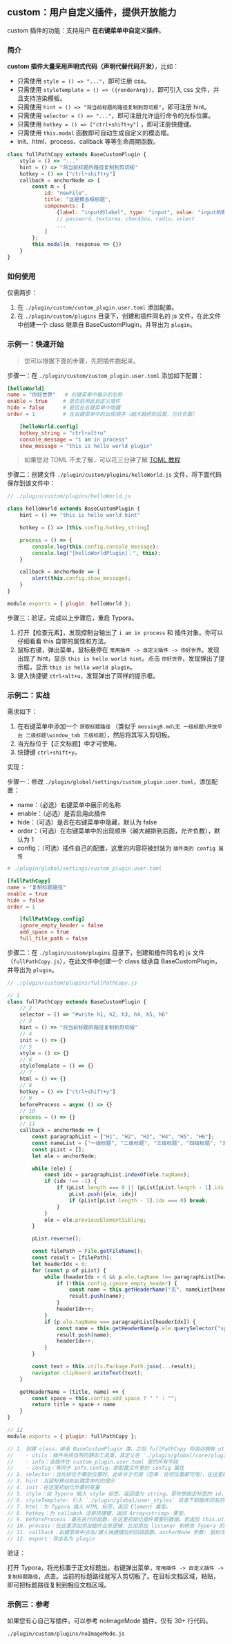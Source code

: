 ## custom：用户自定义插件，提供开放能力

custom 插件的功能：支持用户 **在右键菜单中自定义插件**。



### 简介

**custom 插件大量采用声明式代码（声明代替代码开发）**，比如：

- 只需使用 `style = () => "..."`，即可注册 css。
- 只需使用 `styleTemplate = () => ({renderArg})`，即可引入 css 文件，并且支持渲染模板。 
- 只需使用 `hint = () => "将当前标题的路径复制到剪切板"`，即可注册 hint。
- 只需使用 `selector = () => "..."`，即可注册允许运行命令的光标位置。
- 只需使用 `hotkey = () => ["ctrl+shift+y"]` ，即可注册快捷键。
- 只需使用 `this.modal` 函数即可自动生成自定义的模态框。
- init、html、process、callback 等等生命周期函数。

```js
class fullPathCopy extends BaseCustomPlugin {
    style = () => "..."
    hint = () => "将当前标题的路径复制到剪切板"
    hotkey = () => ["ctrl+shift+y"]
    callback = anchorNode => {
        const m = {
            id: "newFile",
            title: "这是模态框标题",
            components: [
                {label: "input的label", type: "input", value: "input的默认value", placeholder: "nput的placeholder"},
                // password、textarea、checkbox、radio、select
                ...
            ]
        };
        this.modal(m, response => {})
    }
}
```



### 如何使用

仅需两步：

1. 在 `./plugin/custom/custom_plugin.user.toml` 添加配置。
2. 在 `./plugin/custom/plugins` 目录下，创建和插件同名的 js 文件，在此文件中创建一个 class 继承自 BaseCustomPlugin，并导出为 `plugin`。



### 示例一：快速开始

> 您可以根据下面的步骤，先把插件跑起来。

步骤一：在 `./plugin/custom/custom_plugin.user.toml` 添加如下配置：

```toml
[helloWorld]
name = "你好世界"   # 右键菜单中展示的名称
enable = true     # 是否启用此自定义插件
hide = false      # 是否在右键菜单中隐藏
order = 1         # 在右键菜单中的出现顺序（越大越排到后面，允许负数）

	[helloWorld.config]
	hotkey_string = "ctrl+alt+u"
	console_message = "i am in process"
	show_message = "this is hello world plugin"
```

> 如果您对 TOML 不太了解，可以花三分钟了解 [TOML 教程](https://toml.io/cn/v1.0.0)



步骤二：创建文件 `./plugin/custom/plugins/helloWorld.js` 文件，将下面代码保存到该文件中：

```javascript
// ./plugin/custom/plugins/helloWorld.js

class helloWorld extends BaseCustomPlugin {
    hint = () => "this is hello world hint"

    hotkey = () => [this.config.hotkey_string]

    process = () => {
        console.log(this.config.console_message);
        console.log("[helloWorldPlugin]：", this);
    }

    callback = anchorNode => {
        alert(this.config.show_message);
    }
}

module.exports = { plugin: helloWorld };
```



步骤三：验证，完成以上步骤后，重启 Typora。

1. 打开【检查元素】，发现控制台输出了 `i am in process` 和 插件对象。你可以仔细看看 this 自带的属性和方法。
2. 鼠标右键，弹出菜单，鼠标悬停在 `常用插件 -> 自定义插件 -> 你好世界`。发现出现了 hint，显示 `this is hello world hint`。点击 `你好世界`，发现弹出了提示框，显示 `this is hello world plugin`。
3. 键入快捷键 `ctrl+alt+u`，发现弹出了同样的提示框。



### 示例二：实战

需求如下：

1. 在右键菜单中添加一个 `获取标题路径` （类似于 `messing9.md\无 一级标题\开放平台 二级标题\window_tab 三级标题`），然后将其写入剪切板。
2. 当光标位于【正文标题】中才可使用。
3. 快捷键 `ctrl+shift+y`。

实现：

步骤一：修改 `./plugin/global/settings/custom_plugin.user.toml`，添加配置：

- name：（必选）右键菜单中展示的名称
- enable：（必选）是否启用此插件
- hide：（可选）是否在右键菜单中隐藏，默认为 false
- order：（可选）在右键菜单中的出现顺序（越大越排到后面，允许负数），默认为 1
- config：（可选）插件自己的配置，这里的内容将被封装为 `插件类的 config 属性`

```toml
# ./plugin/global/settings/custom_plugin.user.toml

[fullPathCopy]
name = "复制标题路径"
enable = true
hide = false
order = 1

    [fullPathCopy.config]
    ignore_empty_header = false
    add_space = true
    full_file_path = false
```


步骤二：在 `./plugin/custom/plugins` 目录下，创建和插件同名的 js 文件（`fullPathCopy.js`），在此文件中创建一个 class 继承自 BaseCustomPlugin，并导出为 `plugin`。

```js
// ./plugin/custom/plugins/fullPathCopy.js

// 1
class fullPathCopy extends BaseCustomPlugin {
    // 2
    selector = () => "#write h1, h2, h3, h4, h5, h6"
    // 3
    hint = () => "将当前标题的路径复制到剪切板"
    // 4
    init = () => {}
    // 5
    style = () => {}
    // 6
    styleTemplate = () => {}
    // 7
    html = () => {}
    // 8
    hotkey = () => ["ctrl+shift+y"]
    // 9
    beforeProcess = async () => {}
    // 10
    process = () => {}
    // 11
    callback = anchorNode => {
        const paragraphList = ["H1", "H2", "H3", "H4", "H5", "H6"];
        const nameList = ["一级标题", "二级标题", "三级标题", "四级标题", "五级标题", "六级标题"];
        const pList = [];
        let ele = anchorNode;

        while (ele) {
            const idx = paragraphList.indexOf(ele.tagName);
            if (idx !== -1) {
                if (pList.length === 0 || (pList[pList.length - 1].idx > idx)) {
                    pList.push({ele, idx})
                    if (pList[pList.length - 1].idx === 0) break;
                }
            }
            ele = ele.previousElementSibling;
        }

        pList.reverse();

        const filePath = File.getFileName();
        const result = [filePath];
        let headerIdx = 0;
        for (const p of pList) {
            while (headerIdx < 6 && p.ele.tagName !== paragraphList[headerIdx]) {
                if (!this.config.ignore_empty_header) {
                    const name = this.getHeaderName("无", nameList[headerIdx]);
                    result.push(name);
                }
                headerIdx++;
            }
            if (p.ele.tagName === paragraphList[headerIdx]) {
                const name = this.getHeaderName(p.ele.querySelector("span").textContent, nameList[headerIdx]);
                result.push(name);
                headerIdx++;
            }
        }

        const text = this.utils.Package.Path.join(...result);
        navigator.clipboard.writeText(text);
    }

    getHeaderName = (title, name) => {
        const space = this.config.add_space ? " " : "";
        return title + space + name
    }
}

// 12
module.exports = { plugin: fullPathCopy };

// 1. 创建 class，继承 BaseCustomPlugin 类。之后 fullPathCopy 将自动拥有 utils、info、config 属性。
//    - utils：插件系统自带的静态工具类，其定义在 `./plugin/global/core/plugin.js/utils`。其中有三个重要的函数：utils.getPlugin(fixedName) 和 utils.getCustomPlugin(fixedName) 用于获取已经实现的全部插件，调用其 API，具体的 API 可看 ./plugin/custom/openPlatformAPI.md 文件。utils.addEventListener(eventType, listener) 用于监听 Typora 的生命周期事件。
//    - info：该插件在 custom_plugin.user.toml 里的所有字段
//    - config：等同于 info.config，即配置文件里的 config 属性
// 2. selector：当光标位于哪些位置时，此命令才可用（空串：任何位置都可用），在这里的含义就是：只当光标位于【正文标题】时可用
// 3. hint：当鼠标移动到右键菜单时的提示
// 4. init：在这里初始化你要的变量
// 5. style：给 Typora 插入 style 标签。返回值为 string。若你想指定标签的 id，也可以返回 {textID: "", text: ""}。其中 textID 为此 style 标签的 id，text 为 style 内容。
// 6. styleTemplate: 引入 `./plugin/global/user_styles` 目录下和插件同名的 css 文件。详情请参考`user_styles/请读我.md`
// 7. html：为 Typora 插入 HTML 标签，返回 Element 类型。
// 8. hotkey：为 callabck 注册快捷键，返回 Array<string> 类型。
// 9. beforeProcess：最先执行的函数，在这里初始化插件需要的数据。若返回 this.utils.stopLoadPluginError，则停止加载插件
// 10. process：在这里添加添加插件业务逻辑，比如添加 listener 和修改 Typora 的第一方函数
// 11. callback：右键菜单中点击/键入快捷键后的回调函数。anchorNode 参数: 鼠标光标所在的 Element
// 12. export：导出名为 plugin
```



验证：

打开 Typora，将光标置于正文标题出，右键弹出菜单，`常用插件 -> 自定义插件 -> 复制标题路径`，点击。当前的标题路径就写入剪切板了。在目标文档区域，粘贴，即可把标题路径复制到相应文档区域。



### 示例三：参考

如果您有心自己写插件，可以参考 noImageMode 插件，仅有 30+ 行代码。

```
./plugin/custom/plugins/noImageMode.js
```

